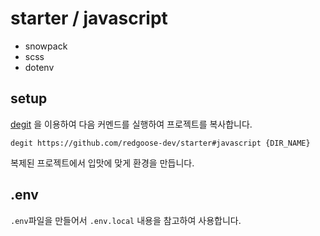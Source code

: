 # starter / javascript

- snowpack
- scss
- dotenv


## setup

[degit](https://github.com/Rich-Harris/degit) 을 이용하여 다음 커멘드를 실행하여 프로젝트를 복사합니다.

```shell
degit https://github.com/redgoose-dev/starter#javascript {DIR_NAME}
```

복제된 프로젝트에서 입맛에 맞게 환경을 만듭니다.


## .env

`.env`파일을 만들어서 `.env.local` 내용을 참고하여 사용합니다.
